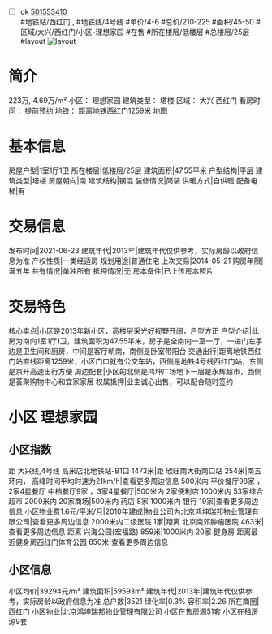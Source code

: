 - [ ] ok [501553410](https://bj.5i5j.com/ershoufang/501553410.html)  
 #地铁站/西红门 ,  #地铁线/4号线
#单价/4-6 #总价/210-225 #面积/45-50   #区域/大兴/西红门/小区-理想家园 #在售 #所在楼层/低楼层 #总楼层/25层 #layout 
![layout](http://image2a.5i5j.com/bdir/layout/b729edcddc91466c8883f576c7a8f01f.jpg_P5.jpg) 
# 简介 
 223万,  4.69万/m² 
小区： 理想家园
建筑类型： 塔楼
区域： 大兴 西红门
看房时间： 提前预约
地铁： 距离地铁西红门1259米 地图
# 基本信息 
 房屋户型|1室1厅1卫
所在楼层|低楼层/25层
建筑面积|47.55平米
户型结构|平层
建筑类型|塔楼
房屋朝向|南
建筑结构|钢混
装修情况|简装
供暖方式|自供暖
配备电梯|有
# 交易信息 
 发布时间|2021-06-23
建筑年代|2013年|建筑年代仅供参考，实际房龄以政府信息为准
产权性质|一类经适房
规划用途|普通住宅
上次交易|2014-05-21
购房年限|满五年
共有情况|单独所有
抵押情况|无
房本备件|已上传房本照片
# 交易特色 
 核心卖点|小区是2013年新小区，高楼层采光好视野开阔，户型方正
户型介绍|此房为南向1室1厅1卫，建筑面积为47.55平米，房子是全南向一室一厅，一进门左手边是卫生间和厨房，中间是客厅朝南，南侧是卧室带阳台
交通出行|距离地铁西红门站直线距离1259米，小区门口就有公交车站，西侧是地铁4号线西红门站，东侧是京开高速出行方便
周边配套|小区的北侧是鸿坤广场地下一层是永辉超市，西侧是荟聚购物中心和宜家家居
权属抵押|业主诚心出售，可以配合随时签约
# 小区 理想家园
## 小区指数 
 距 大兴线,4号线 高米店北地铁站-B1口 1473米|距 欣旺南大街南口站 254米|南五环内， 高峰时间平均时速为21km/h|查看更多周边信息
500米内 平价餐厅98家 ，2家4星餐厅
中档餐厅9家 ，3家4星餐厅|500米内 2家便利店
1000米内 53家综合超市
2000米内 20家商场|500米内 药店 8家
1000米内 银行 19家|查看更多周边信息
小区物业费1.6元/平米/月|2010年建成|物业公司为北京鸿坤瑞邦物业管理有限公司|查看更多周边信息
2000米内二级医院 1家|距离 北京南郊肿瘤医院  463米|查看更多周边信息
距离 兴海公园(宏福路) 859米|1000米内 20家 健身房
距离最近健身房西红门体育公园 650米|查看更多周边信息
## 小区信息 
 小区均价|39294元/m²
建筑面积|59593m²
建筑年代|2013年|建筑年代仅供参考，实际房龄以政府信息为准
总户数|3521
绿化率|0.3%
容积率|2.26
所在商圈|西红门
小区物业|北京鸿坤瑞邦物业管理有限公司
小区在售房源51套
小区在租房源9套
